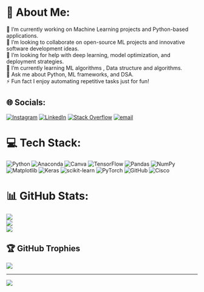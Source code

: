 # 💫 About Me:
🔭 I’m currently working on Machine Learning projects and Python-based applications.<br>👯 I’m looking to collaborate on open-source ML projects and innovative software development ideas.<br>🤝 I’m looking for help with deep learning, model optimization, and deployment strategies.<br>🌱 I’m currently learning ML algorithms , Data structure and algorithms.<br>💬 Ask me about Python, ML frameworks, and DSA.<br>⚡ Fun fact I enjoy automating repetitive tasks just for fun!


## 🌐 Socials:
[![Instagram](https://img.shields.io/badge/Instagram-%23E4405F.svg?logo=Instagram&logoColor=white)](https://instagram.com/https://www.instagram.com/stuart_nithin/) [![LinkedIn](https://img.shields.io/badge/LinkedIn-%230077B5.svg?logo=linkedin&logoColor=white)](https://linkedin.com/in/kedin.com/in/nithin-t-a18046253/) [![Stack Overflow](https://img.shields.io/badge/-Stackoverflow-FE7A16?logo=stack-overflow&logoColor=white)](https://stackoverflow.com/users/https://stackoverflow.com/users/20704467/nithin-t) [![email](https://img.shields.io/badge/Email-D14836?logo=gmail&logoColor=white)](mailto:nithinroyal2004@gmail.com) 

# 💻 Tech Stack:
![Python](https://img.shields.io/badge/python-3670A0?style=for-the-badge&logo=python&logoColor=ffdd54) ![Anaconda](https://img.shields.io/badge/Anaconda-%2344A833.svg?style=for-the-badge&logo=anaconda&logoColor=white) ![Canva](https://img.shields.io/badge/Canva-%2300C4CC.svg?style=for-the-badge&logo=Canva&logoColor=white) ![TensorFlow](https://img.shields.io/badge/TensorFlow-%23FF6F00.svg?style=for-the-badge&logo=TensorFlow&logoColor=white) ![Pandas](https://img.shields.io/badge/pandas-%23150458.svg?style=for-the-badge&logo=pandas&logoColor=white) ![NumPy](https://img.shields.io/badge/numpy-%23013243.svg?style=for-the-badge&logo=numpy&logoColor=white) ![Matplotlib](https://img.shields.io/badge/Matplotlib-%23ffffff.svg?style=for-the-badge&logo=Matplotlib&logoColor=black) ![Keras](https://img.shields.io/badge/Keras-%23D00000.svg?style=for-the-badge&logo=Keras&logoColor=white) ![scikit-learn](https://img.shields.io/badge/scikit--learn-%23F7931E.svg?style=for-the-badge&logo=scikit-learn&logoColor=white) ![PyTorch](https://img.shields.io/badge/PyTorch-%23EE4C2C.svg?style=for-the-badge&logo=PyTorch&logoColor=white) ![GitHub](https://img.shields.io/badge/github-%23121011.svg?style=for-the-badge&logo=github&logoColor=white) ![Cisco](https://img.shields.io/badge/cisco-%23049fd9.svg?style=for-the-badge&logo=cisco&logoColor=black)
# 📊 GitHub Stats:
![](https://github-readme-stats.vercel.app/api?username=Nithin10180&theme=ambient_gradient&hide_border=false&include_all_commits=false&count_private=false)<br/>
![](https://github-readme-streak-stats.herokuapp.com/?user=Nithin10180&theme=ambient_gradient&hide_border=false)<br/>
![](https://github-readme-stats.vercel.app/api/top-langs/?username=Nithin10180&theme=ambient_gradient&hide_border=false&include_all_commits=false&count_private=false&layout=compact)

## 🏆 GitHub Trophies
![](https://github-profile-trophy.vercel.app/?username=Nithin10180&theme=noctis_minimus&no-frame=false&no-bg=false&margin-w=4)

---
[![](https://visitcount.itsvg.in/api?id=Nithin10180&icon=9&color=3)](https://visitcount.itsvg.in)

<!-- Proudly created with GPRM ( https://gprm.itsvg.in ) -->
